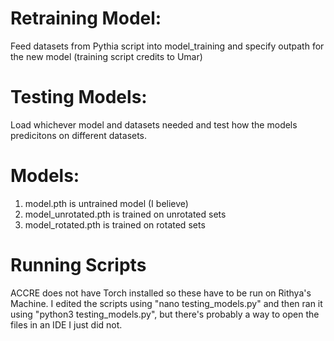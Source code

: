 # Retraining Model:
Feed datasets from Pythia script into model_training and specify outpath for the new model (training script credits to Umar)

# Testing Models:
Load whichever model and datasets needed and test how the models predicitons on different datasets.

# Models:
1. model.pth is untrained model (I believe)
2. model_unrotated.pth is trained on unrotated sets
3. model_rotated.pth is trained on rotated sets

# Running Scripts
ACCRE does not have Torch installed so these have to be run on Rithya's Machine. I edited the scripts using "nano testing_models.py" and then ran it using "python3 testing_models.py", but there's probably a way to open the files in an IDE I just did not. 
